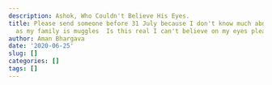 ```yaml
---
description: Ashok, Who Couldn't Believe His Eyes.
title: Please send someone before 31 July because I don't know much about address
  as my family is muggles  Is this real I can't believe on my eyes please reply
author: Aman Bhargava
date: '2020-06-25'
slug: []
categories: []
tags: []
---
```


